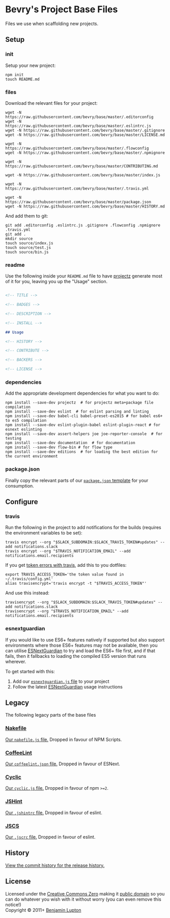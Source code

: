 # Bevry's Project Base Files
Files we use when scaffolding new projects.


## Setup

### init

Setup your new project:

``` shell
npm init
touch README.md
```


### files

Download the relevant files for your project:

``` shell
wget -N https://raw.githubusercontent.com/bevry/base/master/.editorconfig
wget -N https://raw.githubusercontent.com/bevry/base/master/.eslintrc.js
wget -N https://raw.githubusercontent.com/bevry/base/master/.gitignore
wget -N https://raw.githubusercontent.com/bevry/base/master/LICENSE.md

wget -N https://raw.githubusercontent.com/bevry/base/master/.flowconfig
wget -N https://raw.githubusercontent.com/bevry/base/master/.npmignore

wget -N https://raw.githubusercontent.com/bevry/base/master/CONTRIBUTING.md

wget -N https://raw.githubusercontent.com/bevry/base/master/index.js

wget -N https://raw.githubusercontent.com/bevry/base/master/.travis.yml

wget -N https://raw.githubusercontent.com/bevry/base/master/package.json
wget -N https://raw.githubusercontent.com/bevry/base/master/HISTORY.md
```

And add them to git:

``` shell
git add .editorconfig .eslintrc.js .gitignore .flowconfig .npmignore .travis.yml
git add .
mkdir source
touch source/index.js
touch source/test.js
touch source/bin.js
```


### readme

Use the following inside your `README.md` file to have [projectz](https://github.com/bevry/projectz) generate most of it for you, leaving you up the "Usage" section.

``` markdown

<!-- TITLE -->

<!-- BADGES -->

<!-- DESCRIPTION -->

<!-- INSTALL -->

## Usage

<!-- HISTORY -->

<!-- CONTRIBUTE -->

<!-- BACKERS -->

<!-- LICENSE -->
```


### dependencies

Add the appropriate development dependencies for what you want to do:

``` shell
npm install --save-dev projectz  # for projectz meta+package file compilation
npm install --save-dev eslint  # for eslint parsing and linting
npm install --save-dev babel-cli babel-preset-es2015 # for babel es6+ to es5 compilation
npm install --save-dev eslint-plugin-babel eslint-plugin-react # for esnext eslinting
npm install --save-dev assert-helpers joe joe-reporter-console  # for testing
npm install --save-dev documentation  # for documentation
npm install --save-dev flow-bin # for flow type
npm install --save-dev editions  # for loading the best edition for the current environment
```


### package.json

Finally copy the relevant parts of our [`package.json` template](https://github.com/bevry/base/blob/master/package.json) for your consumption.



## Configure

### travis

Run the following in the project to add notifications for the builds (requires the environment variables to be set):

``` shell
travis encrypt --org "$SLACK_SUBDOMAIN:$SLACK_TRAVIS_TOKEN#updates" --add notifications.slack
travis encrypt --org "$TRAVIS_NOTIFICATION_EMAIL" --add notifications.email.recipients
```

If you get [token errors with travis](https://github.com/travis-ci/travis.rb/issues/315), add this to you dotfiles:

``` shell
export TRAVIS_ACCESS_TOKEN='the token value found in ~/.travis/config.yml'
alias travisencrypt='travis encrypt -t "$TRAVIS_ACCESS_TOKEN"'
```

And use this instead:

``` shell
travisencrypt --org "$SLACK_SUBDOMAIN:$SLACK_TRAVIS_TOKEN#updates" --add notifications.slack
travisencrypt --org "$TRAVIS_NOTIFICATION_EMAIL" --add notifications.email.recipients
```


### esnextguardian

If you would like to use ES6+ features natively if supported but also support environments where those ES6+ features may not be available, then you can utilise [ESNextGuardian](https://github.com/bevry/esnextguardian) to try and load the ES6+ file first, and if that fails, then it fallbacks to loading the compiled ES5 version that runs wherever.

To get started with this:

1. Add our [`esnextguardian.js` file](https://github.com/bevry/base/blob/master/esnextguardian.js) to your project
1. Follow the latest [ESNextGuardian](https://github.com/bevry/esnextguardian) usage instructions


## Legacy

The following legacy parts of the base files

### [Nakefile](https://github.com/bevry/base/wiki/Nakefile)
[Our `nakefile.js` file.](https://github.com/bevry/base/blob/8e02232ad83059e79adc4c6976a55d929cd9bdd3/nakefile.js)
Dropped in favour of NPM Scripts.

### [CoffeeLint](http://www.coffeelint.org)
[Our `coffeelint.json` file.](https://github.com/bevry/base/blob/82c69564a1d95bc902f53153a841efba19d4fd93/coffeelint.json)
Dropped in favour of ESNext.

### [Cyclic](https://github.com/bevry/base/wiki/Cyclic)
[Our `cyclic.js` file.](https://github.com/bevry/base/blob/8e02232ad83059e79adc4c6976a55d929cd9bdd3/cyclic.js)
Dropped in favour of npm `>=2`.

### [JSHint](http://jshint.com)
[Our `.jshintrc` file.](https://github.com/bevry/base/blob/b1335ea16811d2870dbde87c3a1a606797db54a0/.jshintrc)
Dropped in favour of eslint.

### [JSCS](http://jscs.info)
[Our `.jscrc` file.](https://github.com/bevry/base/blob/34fc820c8d87f1f21706ce7e26882b6cd5437368/.jscrc)
Dropped in favour of eslint.


## History

[View the commit history for the release history.](https://github.com/bevry/base/commits/master)


## License
Licensed under the [Creative Commons Zero](http://creativecommons.org/publicdomain/zero/1.0/) making it [public domain](https://en.wikipedia.org/wiki/Public_domain) so you can do whatever you wish with it without worry (you can even remove this notice!)
<br/>Copyright &copy; 2011+ [Benjamin Lupton](http://balupton.com)
